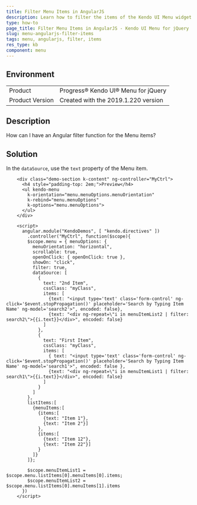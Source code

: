```yaml
---
title: Filter Menu Items in AngularJS
description: Learn how to filter the items of the Kendo UI Menu widget.
type: how-to
page_title: Filter Menu Items in AngularJS - Kendo UI Menu for jQuery
slug: menu-angularjs-filter-items
tags: menu, angularjs, filter, items
res_type: kb
component: menu
---
```


## Environment

<table>
 <tr>
  <td>Product</td>
  <td>Progress® Kendo UI® Menu for jQuery</td>
 </tr>
 <tr>
  <td>Product Version</td>
  <td>Created with the 2019.1.220 version</td>
 </tr>
</table>

## Description

How can I have an Angular filter function for the Menu items?

## Solution

In the `dataSource`, use the `text` property of the Menu item.

```
    <div class="demo-section k-content" ng-controller="MyCtrl">
      <h4 style="padding-top: 2em;">Preview</h4>
      <ul kendo-menu
        k-orientation="menu.menuOptions.menuOrientation"
        k-rebind="menu.menuOptions"
        k-options="menu.menuOptions">
      </ul>
    </div>

    <script>
      angular.module("KendoDemos", [ "kendo.directives" ])
        .controller("MyCtrl", function($scope){
        $scope.menu = { menuOptions: {
          menuOrientation: "horizontal",
          scrollable: true,
          openOnClick: { openOnClick: true },
          showOn: "click",
          filter: true,
          dataSource: [
            {
              text: "2nd Item",
              cssClass: "myClass",
              items: [
                {text: "<input type='text' class='form-control' ng-click='$event.stopPropagation()' placeholder='Search by Typing Item Name' ng-model='search2'>", encoded: false},
                {text: "<div ng-repeat=\"i in menuItemList2 | filter: search2\">{{i.text}}</div>", encoded: false}
              ]
            },
            {
              text: "First Item",
              cssClass: "myClass",
              items: [
                { text: "<input type='text' class='form-control' ng-click='$event.stopPropagation()' placeholder='Search by Typing Item Name' ng-model='search1'>", encoded: false },
                {text: "<div ng-repeat=\"i in menuItemList1 | filter: search1\">{{i.text}}</div>", encoded: false}
              ]
            }
          ]
        },
        listItems:[
          {menuItems:[
            {items:[
              {text: "Item 1"},
              {text: "Item 2"}]
            },
            {items:[
              {text: "Item 12"},
              {text: "Item 22"}]
            }
          ]}
        ]};

        $scope.menuItemList1 = $scope.menu.listItems[0].menuItems[0].items;
        $scope.menuItemList2 = $scope.menu.listItems[0].menuItems[1].items
      })
    </script>
```

